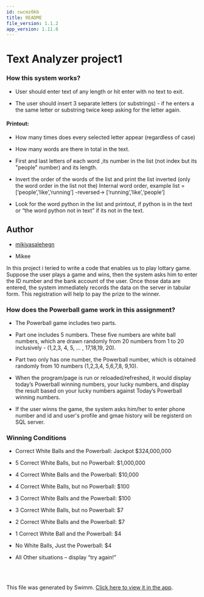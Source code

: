 ```yaml
---
id: cwcmz0kb
title: README
file_version: 1.1.2
app_version: 1.11.8
---
```


# Text Analyzer project1

### How this system works?

*   User should enter text of any length or hit enter with no text to exit.

*   The user should insert 3 separate letters (or substrings) - if he enters a the same letter or substring twice keep asking for the letter again.

#### Printout:

*   How many times does every selected letter appear (regardless of case)

*   How many words are there in total in the text.

*   First and last letters of each word ,its number in the list (not index but its "people" number) and its length.

*   Invert the order of the words of the list and print the list inverted (only the word order in the list not the) Internal word order, example list = \[‘people’,’like’,’running’\] -reversed→ \[‘running’,’like’,‘people’\]

*   Look for the word python in the list and printout, if python is in the text or “the word python not in text” if its not in the text.

## Author

*   [mikiyasalehegn](https://www.github.com/mikiyasalehegn)

*   Mikee

In this project i teried to write a code that enables us to play lottary game. Suppose the user plays a game and wins, then the system asks him to enter the ID number and the bank account of the user. Once those data are entered, the system immediately records the data on the server in tabular form. This registration will help to pay the prize to the winner.

### How does the Powerball game work in this assignment?

*   The Powerball game includes two parts.

*   Part one includes 5 numbers. These five numbers are white ball numbers, which are drawn randomly from 20 numbers from 1 to 20 inclusively - (1,2,3, 4, 5, … , 17,18,19, 20).

*   Part two only has one number, the Powerball number, which is obtained randomly from 10 numbers (1,2,3,4, 5,6,7,8, 9,10).

*   When the program/page is run or reloaded/refreshed, it would display today’s Powerball winning numbers, your lucky numbers, and display the result based on your lucky numbers against Today’s Powerball winning numbers.

*   If the user winns the game, the system asks him/her to enter phone number and id and user's profile and gmae history will be registerd on SQL server.

### Winning Conditions

*   Correct White Balls and the Powerball: Jackpot $324,000,000

*   5 Correct White Balls, but no Powerball: $1,000,000

*   4 Correct White Balls and the Powerball: $10,000

*   4 Correct White Balls, but no Powerball: $100

*   3 Correct White Balls and the Powerball: $100

*   3 Correct White Balls, but no Powerball: $7

*   2 Correct White Balls and the Powerball: $7

*   1 Correct White Ball and the Powerball: $4

*   No White Balls, Just the Powerball: $4

*   All Other situations – display “try again!”
<br/>

<br/>

This file was generated by Swimm. [Click here to view it in the app](https://app.swimm.io/repos/Z2l0aHViJTNBJTNBVGV4dC1BbmFseXplciUzQSUzQW1pa2l5YXNhbGVoZWdu/docs/cwcmz0kb).
